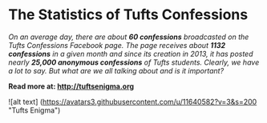 # The Statistics of Tufts Confessions

*On an average day, there are about **60 confessions** broadcasted on the Tufts Confessions Facebook page. The page receives about **1132 confessions** in a given month and since its creation in 2013, it has posted nearly **25,000 anonymous confessions** of Tufts students. Clearly, we have a lot to say. But what are we all talking about and is it important?*

**Read more at: http://tuftsenigma.org**

![alt text] (https://avatars3.githubusercontent.com/u/11640582?v=3&s=200 "Tufts Enigma")

